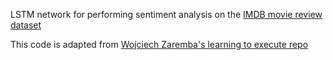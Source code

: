 LSTM network for performing sentiment analysis on the [IMDB movie review dataset](http://cs224d.stanford.edu/syllabus.html)

This code is adapted from [Wojciech Zaremba's learning to execute repo](https://github.com/wojciechz/learning_to_execute/blob/master/main.lua)
